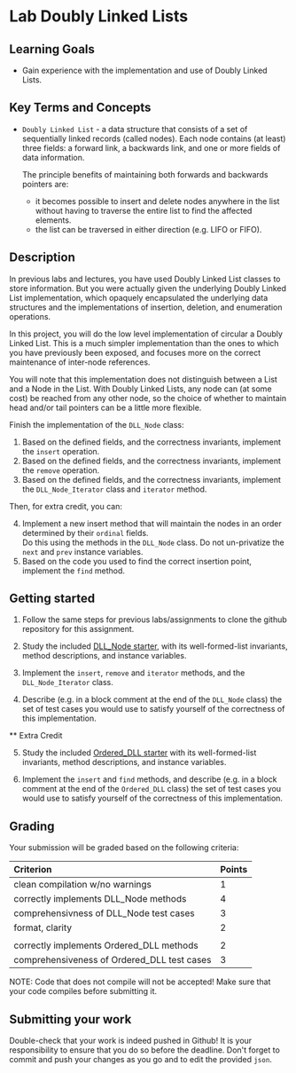# Lab Doubly Linked Lists

## Learning Goals

* Gain experience with the implementation and use of Doubly Linked Lists.

## Key Terms and Concepts

* `Doubly Linked List` - a data structure that consists of a set of sequentially
   linked records (called nodes).  Each node contains (at least) three fields:
   a forward link, a backwards link, and one or more fields of data information.

   The principle benefits of maintaining both forwards and backwards pointers
   are:
   * it becomes possible to insert and delete nodes anywhere in the list
     without having to traverse the entire list to find the affected elements.
   * the list can be traversed in either direction (e.g. LIFO or FIFO).

## Description

In previous labs and lectures, you have used Doubly Linked List 
classes to store information.  But you were actually given
the underlying Doubly Linked List implementation, which 
opaquely encapsulated the underlying data structures and
the implementations of insertion, deletion, and enumeration
operations.

In this project, you will do the low level implementation of 
circular a Doubly Linked List.  This is a much simpler implementation
than the ones to which you have previously been exposed, and
focuses more on the correct maintenance of inter-node references.

You will note that this implementation does not distinguish 
between a List and a Node in the List.  With Doubly Linked 
Lists, any node can (at some cost) be reached from any other
node, so the choice of whether to maintain head and/or tail
pointers can be a little more flexible.

Finish the implementation of the `DLL_Node` class:

   1. Based on the defined fields, and the correctness invariants, 
      implement the `insert` operation.
   2. Based on the defined fields, and the correctness invariants,
      implement the `remove` operation.
   3. Based on the defined fields, and the correctness invariants,
      implement the `DLL_Node_Iterator` class and `iterator`
      method.

Then, for extra credit, you can:

   4. Implement a new insert method that will maintain the nodes in 
      an order determined by their `ordinal` fields.  
      Do this using the methods in the `DLL_Node` class.
      Do not un-privatize the `next` and `prev` instance variables.
   5. Based on the code you used to find the correct insertion
      point, implement the `find` method.

## Getting started

1. Follow the same steps for previous labs/assignments to clone the github 
   repository for this assignment. 

2. Study the included [DLL_Node starter](LinkedList/src/DLL_Node.java), 
   with its well-formed-list invariants, method descriptions, and
   instance variables.

3. Implement the `insert`, `remove` and `iterator` methods, and the
   `DLL_Node_Iterator` class.

4. Describe (e.g. in a block comment at the end of the `DLL_Node`
   class) the set of test cases you would use to satisfy yourself
   of the correctness of this implementation.

** Extra Credit

5. Study the included [Ordered_DLL starter](LinkedList/src/Ordered_DLL.java)
   with its well-formed-list invariants, method descriptions, and
   instance variables.

6. Implement the `insert` and `find` methods, and describe (e.g.
   in a block comment at the end of the `Ordered_DLL` class) the
   set of test cases you would use to satisfy yourself of the
   correctness of this implementation.

## Grading

Your submission will be graded based on the following criteria:


| Criterion                                   | Points |
| :------------------------------------------ | :----- |
| clean compilation w/no warnings             | 1      |
| correctly implements DLL_Node methods       | 4      |
| comprehensivness of DLL_Node test cases     | 3      |
| format, clarity                             | 2      |
|                                             |        |
| correctly implements Ordered_DLL methods    | 2      |
| comprehensiveness of Ordered_DLL test cases | 3      |

NOTE: Code that does not compile will not be accepted! Make sure that your code compiles before submitting it.

## Submitting your work

Double-check that your work is indeed pushed in Github! It is your responsibility to ensure that you do so before the deadline. Don't forget to commit and push your changes as you go and to edit the provided `json`.
